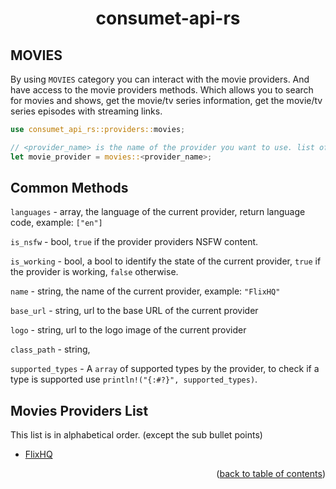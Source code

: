 <h1 align="center">consumet-api-rs</h1>

<h2>MOVIES</h2>

By using `MOVIES` category you can interact with the movie providers. And have access to the movie providers methods. Which allows you to search for movies and shows, get the movie/tv series information, get the movie/tv series episodes with streaming links.

```rust
use consumet_api_rs::providers::movies;

// <provider_name> is the name of the provider you want to use. list of the providers is below.
let movie_provider = movies::<provider_name>;
```

## Common Methods

``languages`` - array, the language of the current provider, return language code, example: ``["en"]``

``is_nsfw`` - bool, ``true`` if the provider providers NSFW content.

``is_working`` - bool, a bool to identify the state of the current provider, ``true`` if the provider is working, ``false`` otherwise. 

``name`` - string, the name of the current provider, example: ``"FlixHQ"``

``base_url`` - string, url to the base URL of the current provider

``logo`` - string, url to the logo image of the current provider

``class_path`` - string,

``supported_types`` - A ``array`` of supported types by the provider, to check if a type is supported use  ``println!("{:#?}", supported_types)``.
  

## Movies Providers List
This list is in alphabetical order. (except the sub bullet points)

- [FlixHQ](../providers/flixhq.md)

<p align="end">(<a href="https://github.com/carrotshniper21/consumet-api-rs/blob/main/docs">back to table of contents</a>)</p>
